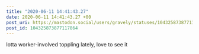 ```yaml
---
title: "2020-06-11 14:41:43.27"
date: 2020-06-11 14:41:43.27 +00
post_uri: https://mastodon.social/users/gravely/statuses/104325873877117864
post_id: 104325873877117864
---
```

lotta worker-involved toppling lately, love to see it



